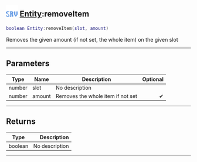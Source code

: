 ## <img src="../../.gitbook/assets/server.png" width="32" height="32" /> [Entity](../entity/README.md):removeItem

```lua
boolean Entity:removeItem(slot, amount)
```

Removes the given amount (if not set, the whole item) on the given slot<br>

-----------------
## Parameters

| Type   | Name | Description | Optional |
| ------ | ---- | ----------- | -------: |
| number | slot | No description |  |
| number | amount | Removes the whole item if not set | ✔ |

-----------------
## Returns

| Type   | Description |
| ------ | ----------: |
| boolean | No description |


--------